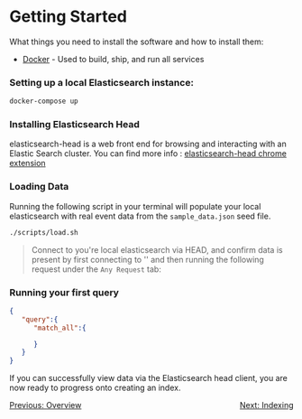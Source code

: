 Getting Started
===============

What things you need to install the software and how to install them:

-	[Docker](https://docs.docker.com/install/) - Used to build, ship, and run all services

### Setting up a local Elasticsearch instance:

```sh
docker-compose up
```

### Installing Elasticsearch Head

elasticsearch-head is a web front end for browsing and interacting with an Elastic Search cluster. You can find more info : [elasticsearch-head chrome extension](https://chrome.google.com/webstore/detail/elasticsearch-head/ffmkiejjmecolpfloofpjologoblkegm)

### Loading Data

Running the following script in your terminal will populate your local elasticsearch with real event data from the `sample_data.json` seed file.

```sh
./scripts/load.sh
```

> Connect to you're local elasticsearch via HEAD, and confirm data is present by first connecting to '' and then running the following request under the `Any Request` tab:

### Running your first query

```json
{  
   "query":{  
      "match_all":{  

      }
   }
}
```

If you can successfully view data via the Elasticsearch head client, you are now ready to progress onto creating an index.

<span style="float: left;">[Previous: Overview](searching.md)</span>

<span style="float: right;">[Next: Indexing](indexing.md)</span>
